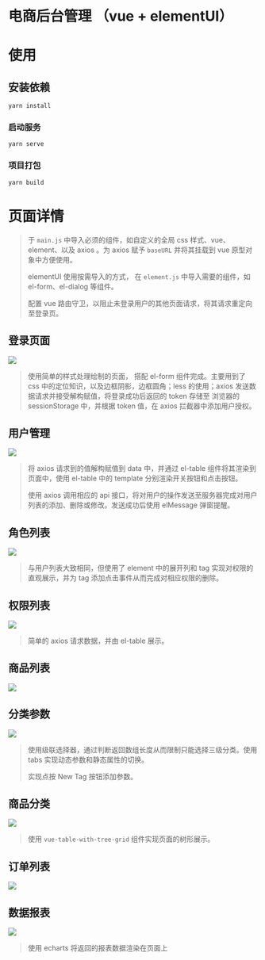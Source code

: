 # 电商后台管理 （vue + elementUI）

# 使用
## 安装依赖

```
yarn install
```

### 启动服务

```
yarn serve
```

### 项目打包

```
yarn build
```


# 页面详情

> 于 `main.js` 中导入必须的组件，如自定义的全局 css 样式、vue、element、以及 axios 。为 axios 赋予 `baseURL` 并将其挂载到 vue 原型对象中方便使用。
>
> elementUI 使用按需导入的方式， 在 `element.js` 中导入需要的组件，如 el-form、el-dialog 等组件。
>
> 配置 vue 路由守卫，以阻止未登录用户的其他页面请求，将其请求重定向至登录页。

## 登录页面

<img src="..\readmePic\login.png"  />

> 使用简单的样式处理绘制的页面， 搭配 el-form 组件完成。主要用到了 css 中的定位知识，以及边框阴影，边框圆角；less 的使用；axios 发送数据请求并接受解构赋值，将登录成功后返回的 token 存储至 浏览器的 sessionStorage 中，并根据 token 值，在 axios 拦截器中添加用户授权。

## 用户管理

![](..\readmePic\users.png)

> 将 axios 请求到的值解构赋值到 data 中，并通过 el-table 组件将其渲染到页面中，使用 el-table 中的 template  分别渲染开关按钮和点击按钮。
>
> 使用 axios 调用相应的 api 接口，将对用户的操作发送至服务器完成对用户列表的添加、删除或修改。发送成功后使用 elMessage 弹窗提醒。

## 角色列表

![](..\readmePic\roles.png)

> 与用户列表大致相同，但使用了 element 中的展开列和 tag 实现对权限的直观展示，并为 tag 添加点击事件从而完成对相应权限的删除。

## 权限列表

![](..\readmePic\power.png)

> 简单的 axios 请求数据，并由 el-table 展示。

## 商品列表

![](..\readmePic\goods.png)

## 分类参数

![](..\readmePic\params.png)

> 使用级联选择器，通过判断返回数组长度从而限制只能选择三级分类。使用 tabs 实现动态参数和静态属性的切换。
>
> 实现点按 New Tag 按钮添加参数。

## 商品分类

![](..\readmePic\cate.png)

> 使用 `vue-table-with-tree-grid` 组件实现页面的树形展示。

## 订单列表

![](..\readmePic\order.png)

## 数据报表

![](..\readmePic\report.png)

> 使用 echarts 将返回的报表数据渲染在页面上

